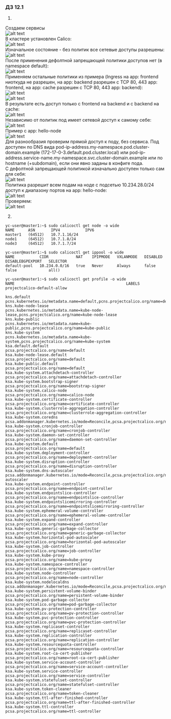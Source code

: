 ### ДЗ 12.1

1.  
Создаем сервисы   
![alt text](https://github.com/town0wl/devops-netology/blob/main/images-12.5/21.jpg?raw=true)  
В кластере установлен Calico:  
![alt text](https://github.com/town0wl/devops-netology/blob/main/images-12.5/22.jpg?raw=true)  
Изначальное состояние - без политик все сетевые доступы разрешены:  
![alt text](https://github.com/town0wl/devops-netology/blob/main/images-12.5/23.jpg?raw=true)  
После применения дефолтной запрещающей политики доступов нет (в namespace default):  
![alt text](https://github.com/town0wl/devops-netology/blob/main/images-12.5/24.jpg?raw=true)  
Применяем остальные политики из примера (Ingress на app: frontend ниоткуда не разрешен, на app: backend разрешен с TCP 80, 443 app: frontend, на app: cache разрешен с TCP 80, 443 app: backend):  
![alt text](https://github.com/town0wl/devops-netology/blob/main/images-12.5/25.jpg?raw=true)  
![alt text](https://github.com/town0wl/devops-netology/blob/main/images-12.5/26.jpg?raw=true)  
В результате есть доступ только с frontend на backend и с backend на cache:  
![alt text](https://github.com/town0wl/devops-netology/blob/main/images-12.5/27.jpg?raw=true)  
Независимо от политик под имеет сетевой доступ к самому себе:  
![alt text](https://github.com/town0wl/devops-netology/blob/main/images-12.5/28.jpg?raw=true)  
Пример с app: hello-node  
![alt text](https://github.com/town0wl/devops-netology/blob/main/images-12.5/29.jpg?raw=true)  
Для разнообразия проверим прямой доступ к поду, без сервиса. Под доступен по DNS вида pod-ip-address.my-namespace.pod.cluster-domain.example (172-17-0-3.default.pod.cluster.local) или pod-ip-address.service-name.my-namespace.svc.cluster-domain.example или по hostname (+subdomain), если они явно заданы в конфиге пода.  
С дефолтной запрещающей политикой изначально доступен только сам для себя:  
![alt text](https://github.com/town0wl/devops-netology/blob/main/images-12.5/30.jpg?raw=true)  
Политика разрешит всем подам на ноде с подсетью 10.234.28.0/24 доступ к диапазону портов на app: hello-node:  
![alt text](https://github.com/town0wl/devops-netology/blob/main/images-12.5/31.jpg?raw=true)  
Проверяем:  
![alt text](https://github.com/town0wl/devops-netology/blob/main/images-12.5/32.jpg?raw=true)  

2.  
```
yc-user@master1:~$ sudo calicoctl get node -o wide
NAME      ASN       IPV4           IPV6   
master1   (64512)   10.7.1.16/24          
node1     (64512)   10.7.1.8/24           
node3     (64512)   10.7.1.7/24           
```
```
yc-user@master1:~$ sudo calicoctl get ippool -o wide
NAME           CIDR            NAT    IPIPMODE   VXLANMODE   DISABLED   DISABLEBGPEXPORT   SELECTOR   
default-pool   10.234.0.0/16   true   Never      Always      false      false              all()      
```
```
yc-user@master1:~$ sudo calicoctl get profile -o wide
NAME                                                 LABELS                                                                                         
projectcalico-default-allow                                                                                                                    
```
```  
kns.default                                          pcns.kubernetes.io/metadata.name=default,pcns.projectcalico.org/name=default                   
kns.kube-node-lease                                  pcns.kubernetes.io/metadata.name=kube-node-lease,pcns.projectcalico.org/name=kube-node-lease   
kns.kube-public                                      pcns.kubernetes.io/metadata.name=kube-public,pcns.projectcalico.org/name=kube-public           
kns.kube-system                                      pcns.kubernetes.io/metadata.name=kube-system,pcns.projectcalico.org/name=kube-system           
ksa.default.default                                  pcsa.projectcalico.org/name=default                                                            
ksa.kube-node-lease.default                          pcsa.projectcalico.org/name=default                                                            
ksa.kube-public.default                              pcsa.projectcalico.org/name=default                                                            
ksa.kube-system.attachdetach-controller              pcsa.projectcalico.org/name=attachdetach-controller                                            
ksa.kube-system.bootstrap-signer                     pcsa.projectcalico.org/name=bootstrap-signer                                                   
ksa.kube-system.calico-node                          pcsa.projectcalico.org/name=calico-node                                                        
ksa.kube-system.certificate-controller               pcsa.projectcalico.org/name=certificate-controller                                             
ksa.kube-system.clusterrole-aggregation-controller   pcsa.projectcalico.org/name=clusterrole-aggregation-controller                                 
ksa.kube-system.coredns                              pcsa.addonmanager.kubernetes.io/mode=Reconcile,pcsa.projectcalico.org/name=coredns             
ksa.kube-system.cronjob-controller                   pcsa.projectcalico.org/name=cronjob-controller                                                 
ksa.kube-system.daemon-set-controller                pcsa.projectcalico.org/name=daemon-set-controller                                              
ksa.kube-system.default                              pcsa.projectcalico.org/name=default                                                            
ksa.kube-system.deployment-controller                pcsa.projectcalico.org/name=deployment-controller                                              
ksa.kube-system.disruption-controller                pcsa.projectcalico.org/name=disruption-controller                                              
ksa.kube-system.dns-autoscaler                       pcsa.addonmanager.kubernetes.io/mode=Reconcile,pcsa.projectcalico.org/name=dns-autoscaler      
ksa.kube-system.endpoint-controller                  pcsa.projectcalico.org/name=endpoint-controller                                                
ksa.kube-system.endpointslice-controller             pcsa.projectcalico.org/name=endpointslice-controller                                           
ksa.kube-system.endpointslicemirroring-controller    pcsa.projectcalico.org/name=endpointslicemirroring-controller                                  
ksa.kube-system.ephemeral-volume-controller          pcsa.projectcalico.org/name=ephemeral-volume-controller                                        
ksa.kube-system.expand-controller                    pcsa.projectcalico.org/name=expand-controller                                                  
ksa.kube-system.generic-garbage-collector            pcsa.projectcalico.org/name=generic-garbage-collector                                          
ksa.kube-system.horizontal-pod-autoscaler            pcsa.projectcalico.org/name=horizontal-pod-autoscaler                                          
ksa.kube-system.job-controller                       pcsa.projectcalico.org/name=job-controller                                                     
ksa.kube-system.kube-proxy                           pcsa.projectcalico.org/name=kube-proxy                                                         
ksa.kube-system.namespace-controller                 pcsa.projectcalico.org/name=namespace-controller                                               
ksa.kube-system.node-controller                      pcsa.projectcalico.org/name=node-controller                                                    
ksa.kube-system.nodelocaldns                         pcsa.addonmanager.kubernetes.io/mode=Reconcile,pcsa.projectcalico.org/name=nodelocaldns        
ksa.kube-system.persistent-volume-binder             pcsa.projectcalico.org/name=persistent-volume-binder                                           
ksa.kube-system.pod-garbage-collector                pcsa.projectcalico.org/name=pod-garbage-collector                                              
ksa.kube-system.pv-protection-controller             pcsa.projectcalico.org/name=pv-protection-controller                                           
ksa.kube-system.pvc-protection-controller            pcsa.projectcalico.org/name=pvc-protection-controller                                          
ksa.kube-system.replicaset-controller                pcsa.projectcalico.org/name=replicaset-controller                                              
ksa.kube-system.replication-controller               pcsa.projectcalico.org/name=replication-controller                                             
ksa.kube-system.resourcequota-controller             pcsa.projectcalico.org/name=resourcequota-controller                                           
ksa.kube-system.root-ca-cert-publisher               pcsa.projectcalico.org/name=root-ca-cert-publisher                                             
ksa.kube-system.service-account-controller           pcsa.projectcalico.org/name=service-account-controller                                         
ksa.kube-system.service-controller                   pcsa.projectcalico.org/name=service-controller                                                 
ksa.kube-system.statefulset-controller               pcsa.projectcalico.org/name=statefulset-controller                                             
ksa.kube-system.token-cleaner                        pcsa.projectcalico.org/name=token-cleaner                                                      
ksa.kube-system.ttl-after-finished-controller        pcsa.projectcalico.org/name=ttl-after-finished-controller                                      
ksa.kube-system.ttl-controller                       pcsa.projectcalico.org/name=ttl-controller 
```
